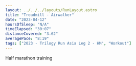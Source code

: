 ```yaml
---
layout: ../../../layouts/RunLayout.astro
title: "Treadmill - Airwalker"
date: "2023-04-12"
hoursOfSleep: "N/A"
timeElapsed: "30:07"
distanceCovered: "3.62"
averagePace: "8:19"
tags: ["2023 - Trilogy Run Asia Leg 2 - HM", "Workout"]
---
```


Half marathon training
